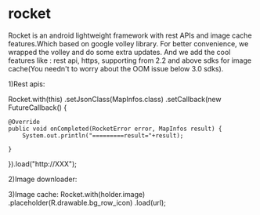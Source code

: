 rocket
======

Rocket is an android lightweight framework with rest APIs and image cache features.Which based on google volley library.
For better convenience, we wrapped the volley and do some extra updates. And we add the cool features like : rest api, 
https, supporting from 2.2 and above sdks for image cache(You needn't to worry about the OOM issue below 3.0 sdks). 


1)Rest apis:

Rocket.with(this)
.setJsonClass(MapInfos.class)
.setCallback(new FutureCallback<MapInfos>() {

	@Override
	public void onCompleted(RocketError error, MapInfos result) {
		System.out.println("=========result="+result);
				
	}
}).load("http://XXX");
		
		
2)Image downloader:











3)Image cache:
Rocket.with(holder.image)
.placeholder(R.drawable.bg_row_icon)
.load(url);
